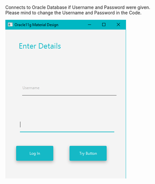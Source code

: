 Connects to Oracle Database if Username and Password were given.
Please mind to change the Username and Password in the Code.


![Alt text](https://github.com/RAVURISREESAIHARIKRISHNA/Material-Design/blob/master/Login%20Material%20Design/Capturemd.PNG "Optional title")
